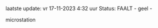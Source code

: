 laatste update: 
vr 17-11-2023  4:32   uur 
Status: FAALT - geel - 
<div class="service R">microstation</div>